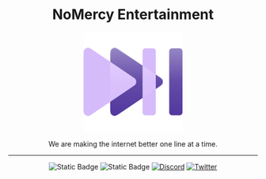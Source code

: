 <div align="center">
<h1>NoMercy Entertainment</h1>

<a href="https://nomercy.tv">
  <img
    src="https://raw.githubusercontent.com/NoMercy-Entertainment/NoMercyMediaServer/master/src/NoMercy.Server/Assets/icon.png" alt="The NoMercy Logo" width="200"
  />
</a>

We are making the internet better one line at a time.

<hr/>

![Static Badge](https://img.shields.io/badge/YouTube-%23ff0000?logo=youtube&logoColor=%23fff&link=https%3A%2F%2Fwww.youtube.com%2F%40NoMercy_Entertainment)
![Static Badge](https://img.shields.io/badge/Twitch-%239146FF?logo=twitch&logoColor=%23fff&link=https%3A%2F%2Ftwitch.tv%2FStoney_Eagle)
[![Discord](https://img.shields.io/badge/Discord-5865f2.svg?style=flat&logo=discord&logoColor=white)](https://discord.com/invite/u3A3KXd2Hd)
[![Twitter](https://img.shields.io/badge/Twitter-blue.svg?style=flat&logo=x)](https://twitter.com/Stoney_Eagle)

</div>
